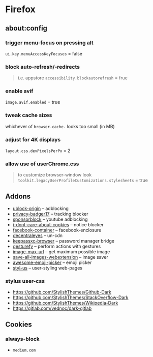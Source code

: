 # Firefox


## about:config

### trigger menu-focus on pressing alt
`ui.key.menuAccessKeyFocuses` = false

### block auto-refresh/-redirects
> i.e. appstore
`accessibility.blockautorefresh` = frue

### enable avif
`image.avif.enabled` = true

### tweak cache sizes
whichever of `browser.cache.` looks too small (in MB)

### adjust for 4K displays
`layout.css.devPixelsPerPx` = 2

### allow use of userChrome.css
> to customize browser-window look
`toolkit.legacyUserProfileCustomizations.stylesheets` = true


## Addons
- [ublock-origin](https://addons.mozilla.org/en-US/firefox/addon/ublock-origin/) – adblocking
- [privacy-badger17](https://addons.mozilla.org/en-US/firefox/addon/privacy-badger17/) – tracking blocker
- [sponsorblock](https://addons.mozilla.org/en-US/firefox/addon/sponsorblock/) – youtube adblocking
- [i-dont-care-about-cookies](https://addons.mozilla.org/en-US/firefox/addon/i-dont-care-about-cookies/) – notice blocker
- [facebook-container](https://addons.mozilla.org/en-US/firefox/addon/facebook-container/) – facebook-enclosure
- [decentraleyes](https://addons.mozilla.org/en-US/firefox/addon/decentraleyes/) – un-cdn
- [keepassxc-browser](https://addons.mozilla.org/en-US/firefox/addon/keepassxc-browser/) – password manager bridge
- [gesturefy](https://addons.mozilla.org/en-US/firefox/addon/gesturefy/) – perform actions with gestures
- [image-max-url](https://addons.mozilla.org/en-US/firefox/addon/image-max-url/) – get maximum possible image
- [save-all-images-webextension](https://addons.mozilla.org/en-US/firefox/addon/save-all-images-webextension/) – image saver
- [awesome-emoji-picker](https://addons.mozilla.org/en-US/firefox/addon/awesome-emoji-picker/) – emoji picker
- [styl-us](https://addons.mozilla.org/en-US/firefox/addon/styl-us/) – user-styling web-pages

### stylus user-css
- https://github.com/StylishThemes/Github-Dark
- https://github.com/StylishThemes/StackOverflow-Dark
- https://github.com/StylishThemes/Wikipedia-Dark
- https://gitlab.com/vednoc/dark-gitlab


## Cookies

### always-block
- `medium.com`
